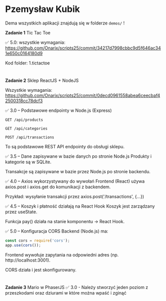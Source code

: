 # Pzemysław Kubik

Dema wszystkich aplikacji znajdują się w folderze `demos/` !

**Zadanie 1** Tic Tac Toe

:white_check_mark: 5.0: wszystkie wymagania:
https://github.com/Onarix/scripts25/commit/34217d7998cbbc9d5f646ac341e650c0164180d9

Kod folder: 1.tictactoe
#

**Zadanie 2** Sklep ReactJS + NodeJS

Wszystkie wymagania: https://github.com/Onarix/scripts25/commit/0decd0961558abea6ceecbaf42500318cc78dcf3

:white_check_mark: 3.0 – Podstawowe endpointy w Node.js (Express)

```
GET /api/products

GET /api/categories

POST /api/transactions
```
To są podstawowe REST API endpointy do obsługi sklepu.

:white_check_mark: 3.5 – Dane zapisywane w bazie danych po stronie Node.js
Produkty i kategorie są w SQLite.

Transakcje są zapisywane w bazie przez Node.js po stronie backendu.

:white_check_mark:  4.0 – Axios wykorzystywany do wywołań
Frontend (React) używa axios.post i axios.get do komunikacji z backendem.

Przykład: wysyłanie transakcji przez axios.post('/transactions', {...})

:white_check_mark:  4.5 – Koszyk i płatność działają na React Hook
Koszyk jest zarządzany przez useState.

Funkcja pay() działa na stanie komponentu → React Hook.

:white_check_mark: 5.0 – Konfiguracja CORS
Backend (Node.js) ma:

```js
const cors = require('cors');
app.use(cors());
```

Frontend wywołuje zapytania na odpowiedni adres (np. http://localhost:3001).

CORS działa i jest skonfigurowany.
#

**Zadanie 3** Mario w PhaserJS
:white_check_mark: 3.0 - Należy stworzyć jeden poziom z przeszkodami oraz dziurami w które
można wpaść i zginąć


#
